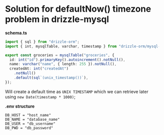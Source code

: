 # Solution for defaultNow() timezone problem in drizzle-mysql

**schema.ts**

```typescript
import { sql } from "drizzle-orm";
import { int, mysqlTable, varchar, timestamp } from "drizzle-orm/mysql-core";

export const groceries = mysqlTable("groceries", {
  id: int("id").primaryKey().autoincrement().notNull(),
  name: varchar("name", { length: 255 }).notNull(),
  createdAt: int("createdAt")
    .notNull()
    .default(sql`(unix_timestamp())`),
});
```

Will create a default time as `UNIX TIMESTAMP` which we can retrieve later using `new Date(timestamp * 1000)`;

**.env structure**

```text
DB_HOST = "host_name"
DB_NAME = "database_name"
DB_USER = "db_username"
DB_PWD = "db_password"
```
